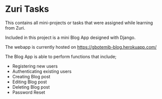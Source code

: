 <H1>Zuri Tasks</H1>
This contains all mini-projects or tasks that were assigned while learning from Zuri.

Included in this project is a mini Blog App designed with Django.

The webapp is currently hosted on https://gbotemib-blog.herokuapp.com/

The Blog App is able to perform functions that include;
<ul>
  <li>Registering new users</li>
<li>Authenticating existing users</li>
<li>Creating Blog post</li>
<li>Editing Blog post</li>
<li>Deleting Blog post</li>
<li>Password Reset</li>
</ul>
